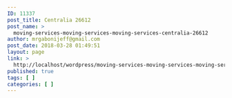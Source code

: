 ```yaml
---
ID: 11337
post_title: Centralia 26612
post_name: >
  moving-services-moving-services-moving-services-centralia-26612
author: mrgabonijeff@gmail.com
post_date: 2018-03-28 01:49:51
layout: page
link: >
  http://localhost/wordpress/moving-services-moving-services-moving-services-centralia-26612/
published: true
tags: [ ]
categories: [ ]
---
```

